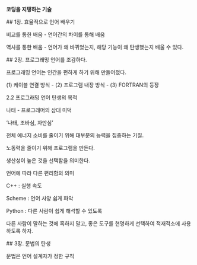 **코딩을 지탱하는 기술**



\## 1장. 효율적으로 언어 배우기

비교를 통한 배움 - 언어간의 차이를 통해 배움

역사를 통한 배움 - 언어가 왜 바뀌었는지, 해당 기능이 왜 탄생했는지 배울 수 있다.



\## 2장. 프로그래밍 언어를 조감하다.

프로그래밍 언어는 인간을 편하게 하기 위해 만들어졌다.  

(1) 케이블 연결 방식 - (2) 프로그램 내장 방식 - (3) FORTRAN의 등장



2.2 프로그래밍 언어 탄생의 목적

나태 - 프로그래머의 삼대 미덕

‘나태, 조바심, 자만심’



전체 에너지 소비를 줄이기 위해 대부분의 능력을 집중하는 기질.

노동력을 줄이기 위해 프로그램을 만든다.

생산성이 높은 것을 선택함을 의미한다.



언어에 따라 다른 편리함의 의미

C++ : 실행 속도

Scheme : 언어 사양 쉽게 파악

Python : 다른 사람이 쉽게 해석할 수 있도록



다른 사람이 말하는 것에 혹하지 말고, 좋은 도구를 현명하게 선택하여 적재적소에 사용하도록 하자.



\## 3장. 문법의 탄생

문법은 언어 설계자가 정한 규칙